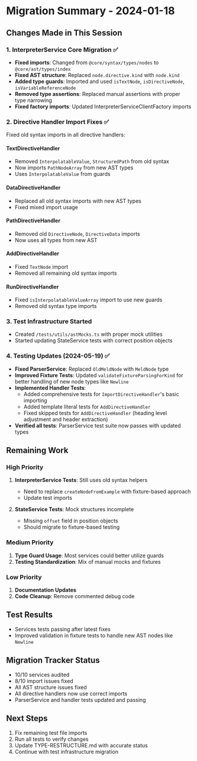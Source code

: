 # Migration Summary - 2024-01-18

## Changes Made in This Session

### 1. InterpreterService Core Migration ✅
- **Fixed imports**: Changed from `@core/syntax/types/nodes` to `@core/ast/types/index`
- **Fixed AST structure**: Replaced `node.directive.kind` with `node.kind`
- **Added type guards**: Imported and used `isTextNode`, `isDirectiveNode`, `isVariableReferenceNode`
- **Removed type assertions**: Replaced manual assertions with proper type narrowing
- **Fixed factory imports**: Updated InterpreterServiceClientFactory imports

### 2. Directive Handler Import Fixes ✅
Fixed old syntax imports in all directive handlers:

#### TextDirectiveHandler
- Removed `InterpolatableValue`, `StructuredPath` from old syntax
- Now imports `PathNodeArray` from new AST types
- Uses `InterpolatableValue` from guards

#### DataDirectiveHandler  
- Replaced all old syntax imports with new AST types
- Fixed mixed import usage

#### PathDirectiveHandler
- Removed old `DirectiveNode`, `DirectiveData` imports
- Now uses all types from new AST

#### AddDirectiveHandler
- Fixed `TextNode` import
- Removed all remaining old syntax imports

#### RunDirectiveHandler
- Fixed `isInterpolatableValueArray` import to use new guards
- Removed old syntax type imports

### 3. Test Infrastructure Started
- Created `/tests/utils/astMocks.ts` with proper mock utilities
- Started updating StateService tests with correct position objects

### 4. Testing Updates (2024-05-19) ✅
- **Fixed ParserService**: Replaced `OldMeldNode` with `MeldNode` type
- **Improved Fixture Tests**: Updated `validateFixtureParsingForKind` for better handling of new node types like `Newline`
- **Implemented Handler Tests**:
  - Added comprehensive tests for `ImportDirectiveHandler`'s basic importing
  - Added template literal tests for `AddDirectiveHandler`
  - Fixed skipped tests for `AddDirectiveHandler` (heading level adjustment and header extraction)
- **Verified all tests**: ParserService test suite now passes with updated types

## Remaining Work

### High Priority
1. **InterpreterService Tests**: Still uses old syntax helpers
   - Need to replace `createNodeFromExample` with fixture-based approach
   - Update test imports

2. **StateService Tests**: Mock structures incomplete
   - Missing `offset` field in position objects
   - Should migrate to fixture-based testing

### Medium Priority
1. **Type Guard Usage**: Most services could better utilize guards
2. **Testing Standardization**: Mix of manual mocks and fixtures

### Low Priority
1. **Documentation Updates**
2. **Code Cleanup**: Remove commented debug code

## Test Results
- Services tests passing after latest fixes
- Improved validation in fixture tests to handle new AST nodes like `Newline`

## Migration Tracker Status
- 10/10 services audited
- 8/10 import issues fixed 
- All AST structure issues fixed
- All directive handlers now use correct imports
- ParserService and handler tests updated and passing

## Next Steps
1. Fix remaining test file imports
2. Run all tests to verify changes
3. Update TYPE-RESTRUCTURE.md with accurate status
4. Continue with test infrastructure migration